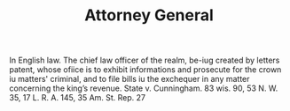 ---
title: Attorney General
letter: A
permalink: "/definitions/bld-attorney-general.html"
body: In English law. The chief law officer of the realm, be-iug created by letters
  patent, whose ofiice is to exhibit informations and prosecute for the crown iu matters'
  criminal, and to file bills iu the exchequer in any matter concerning the king’s
  revenue. State v. Cunningham. 83 wis. 90, 53 N. W. 35, 17 L. R. A. 145, 35 Am. St.
  Rep. 27
published_at: '2018-07-07'
source: Black's Law Dictionary 2nd Ed (1910)
layout: post
---